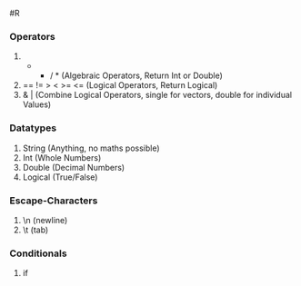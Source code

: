 #R 

### Operators

1. + - /  * (Algebraic Operators, Return Int or Double)
2.  ==  !=  >  <  >=  <= (Logical Operators, Return Logical)
3. &  |  (Combine Logical Operators, single for vectors, double for individual Values)

### Datatypes

1. String (Anything, no maths possible)
2. Int (Whole Numbers)
3. Double (Decimal Numbers)
4. Logical (True/False)

### Escape-Characters

1. \n (newline)
2. \t (tab)

### Conditionals

1. if